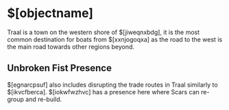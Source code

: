 # $[objectname]

Traal is a town on the western shore of $[jiweqnxbdg], it is the most common destination for boats from $[xxnjogoqxa] as the road to the west is the main road towards other regions beyond.

## Unbroken Fist Presence

$[egnarcpsuf] also includes disrupting the trade routes in Traal similarly to $[ikvcfberca]. $[iokwfwzhvc] has a presence here where Scars can re-group and re-build.